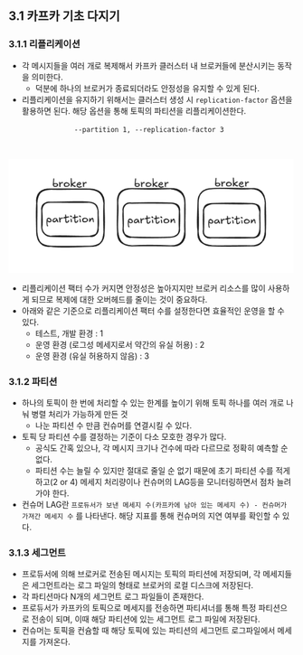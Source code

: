 ## 3.1 카프카 기초 다지기
### 3.1.1 리플리케이션
- 각 메시지들을 여러 개로 복제해서 카프카 클러스터 내 브로커들에 분산시키는 동작을 의미한다.
    - 덕분에 하나의 브로커가 종료되더라도 안정성을 유지할 수 있게 된다.
- 리플리케이션을 유지하기 위해서는 클러스터 생성 시 `replication-factor` 옵션을 활용하면 된다. 해당 옵션을 통해 토픽의 파티션을 리플리케이션한다.

<div align="center">

`--partition 1, --replication-factor 3 `

<br>

![alt text](img/image.png)

</div>

- 리플리케이션 팩터 수가 커지면 안정성은 높아지지만 브로커 리소스를 많이 사용하게 되므로 복제에 대한 오버헤드를 줄이는 것이 중요하다.
- 아래와 같은 기준으로 리플리케이션 팩터 수를 설정한다면 효율적인 운영을 할 수 있다.
    - 테스트, 개발 환경 : 1
    - 운영 환경 (로그성 메세지로서 약간의 유실 허용) : 2
    - 운영 환경 (유실 허용하지 않음) : 3
### 3.1.2 파티션
- 하나의 토픽이 한 번에 처리할 수 있는 한계를 높이기 위해 토픽 하나를 여러 개로 나눠 병렬 처리가 가능하게 만든 것
    - 나눈 파티션 수 만큼 컨슈머를 연결시킬 수 있다.
- 토픽 당 파티션 수를 결정하는 기준이 다소 모호한 경우가 많다.
    - 공식도 간혹 있으나, 각 메시지 크기나 건수에 따라 다르므로 정확히 예측할 순 없다.
    - 파티션 수는 늘릴 수 있지만 절대로 줄일 순 없기 때문에 초기 파티션 수를 적게 하고(2 or 4) 메세지 처리량이나 컨슈머의 LAG등을 모니터링하면서 점차 늘려가야 한다.
- 컨슈머 LAG란 `프로듀서가 보낸 메세지 수(카프카에 남아 있는 메세지 수) - 컨슈머가 가져간 메세지 수` 를 나타낸다. 해당 지표를 통해 컨슈머의 지연 여부를 확인할 수 있다. 
### 3.1.3 세그먼트
- 프로듀서에 의해 브로커로 전송된 메시지는 토픽의 파티션에 저장되며, 각 메세지들은 세그먼트라는 로그 파일의 형태로 브로커의 로컬 디스크에 저장된다. 
- 각 파티션마다 N개의 세그먼트 로그 파일들이 존재한다. 
- 프로듀서가 카프카의 토픽으로 메세지를 전송하면 파티셔너를 통해 특정 파티션으로 전송이 되며, 이때 해당 파티션에 있는 세그먼트 로그 파일에 저장된다.
- 컨슈머는 토픽을 컨슘할 때 해당 토픽에 있는 파티션의 세그먼트 로그파일에서 메세지를 가져온다. 

